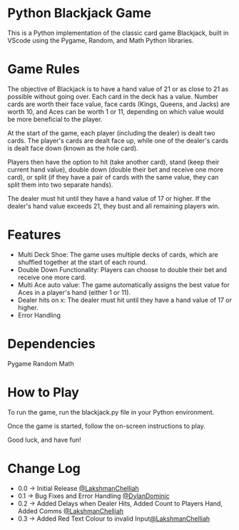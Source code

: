 # Python Blackjack Game
This is a Python implementation of the classic card game Blackjack, built in VScode using the Pygame, Random, and Math Python libraries.

# Game Rules
The objective of Blackjack is to have a hand value of 21 or as close to 21 as possible without going over. Each card in the deck has a value. Number cards are worth their face value, face cards (Kings, Queens, and Jacks) are worth 10, and Aces can be worth 1 or 11, depending on which value would be more beneficial to the player.

At the start of the game, each player (including the dealer) is dealt two cards. The player's cards are dealt face up, while one of the dealer's cards is dealt face down (known as the hole card).

Players then have the option to hit (take another card), stand (keep their current hand value), double down (double their bet and receive one more card), or split (if they have a pair of cards with the same value, they can split them into two separate hands).

The dealer must hit until they have a hand value of 17 or higher. If the dealer's hand value exceeds 21, they bust and all remaining players win.

# Features
- Multi Deck Shoe: The game uses multiple decks of cards, which are shuffled together at the start of each round.
- Double Down Functionality: Players can choose to double their bet and receive one more card.
- Multi Ace auto value: The game automatically assigns the best value for Aces in a player's hand (either 1 or 11).
- Dealer hits on x: The dealer must hit until they have a hand value of 17 or higher.
- Error Handling
# Dependencies
Pygame
Random
Math
# How to Play
To run the game, run the blackjack.py file in your Python environment.

Once the game is started, follow the on-screen instructions to play.

Good luck, and have fun!

# Change Log
- 0.0 -> Initial Release [@LakshmanChelliah](https://github.com/LakshmanChelliah)
- 0.1 -> Bug Fixes and Error Handling [@DylanDominic](https://github.com/DylanD2402)
- 0.2 -> Added Delays when Dealer Hits, Added Count to Players Hand, Added Comms [@LakshmanChelliah](https://github.com/LakshmanChelliah)
- 0.3 -> Added Red Text Colour to invalid Input[@LakshmanChelliah](https://github.com/LakshmanChelliah)

